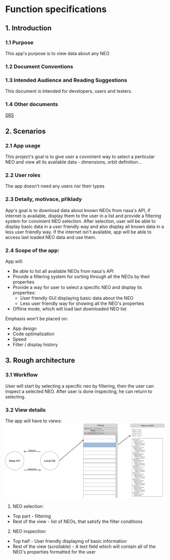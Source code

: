 # Function specifications

## 1. Introduction 
### 1.1 Purpose
This app's purpose is to view data about any NEO
### 1.2 Document Conventions

### 1.3 Intended Audience and Reading Suggestions
This document is intended for developers, users and testers.
### 1.4 Other documents
[SRS](srs.md)

## 2. Scenarios
### 2.1 App usage
This project's goal is to give user a covninient way to select a perticular NEO and view all its available data - dimensions, orbit definition...
### 2.2 User roles
The app doesn't need any users nor their types
### 2.3 Detaily, motivace, příklady
App's goal is to download data about known NEOs from nasa's API, if internet is available, display them to the user in a list and provide a filtering system for convinient NEO selection. After selection, user will be able to display basic data in a user friendly way and also display all known data in a less user friendly way. If the internet isn't available, app will be able to access last loaded NEO data and use them.
### 2.4 Scope of the app:
App will:
  * Be able to list all available NEOs from nasa's API
  * Provide a filtering system for sorting through all the NEOs by their properties
  * Provide a way for user to select a specific NEO and display its properties:
    * User friendly GUI displaying basic data about the NEO
    * Less user friendly way for showing all the NEO's properties
  * Offline mode, which will load last downloaded NEO list

Emphasis won't be placed on:
  * App design
  * Code optimalization
  * Speed
  * Filter / display history
  
## 3. Rough architecture
### 3.1 Workflow
User will start by selecting a specific neo by filtering, then the user can inspect a selected NEO. After user is done inspecting, he can return to selecting. 
### 3.2 View details
The app will have to views:
![App design diagram](app-design.png)
1. NEO selection:
  * Top part - filtering
  * Rest of the view - list of NEOs, that satisfy the filter conditions
2. NEO inspection:
  * Top half - User friendly displaying of basic information
  * Rest of the view (scrollable) - A text field which will contain all of the NEO's properties formatted for the user

